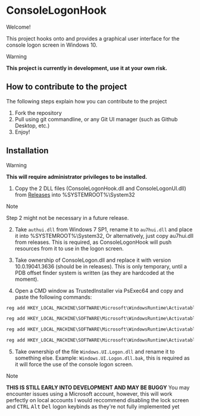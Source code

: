 # ConsoleLogonHook
Welcome!

This project hooks onto and provides a graphical user interface for the console logon screen in Windows 10.

> [!WARNING] 
**This project is currently in development, use it at your own risk.**

## How to contribute to the project
The following steps explain how you can contribute to the project
1. Fork the repository
2. Pull using git commandline, or any Git UI manager (such as Github Desktop, etc.)
3. Enjoy!
 
## Installation
> [!WARNING]
> **This will require administrator privileges to be installed.**
>

1. Copy the 2 DLL files (ConsoleLogonHook.dll and ConsoleLogonUI.dll) from [Releases](https://github.com/wiktorwiktor12/ConsoleLogonHook/releases) into %SYSTEMROOT%\System32

> [!NOTE]
Step 2 might not be necessary in a future release.
> 
2. Take `authui.dll` from Windows 7 SP1, rename it to `au7hui.dll` and place it into %SYSTEMROOT%\System32, Or alternatively, just copy au7hui.dll from releases. This is required, as ConsoleLogonHook will push resources from it to use in the logon screen.

3. Take ownership of ConsoleLogon.dll and replace it with version 10.0.19041.3636 (should be in releases). This is only temporary, until a PDB offset finder system is written (as they are hardcoded at the moment).

4. Open a CMD window as TrustedInstaller via PsExec64 and copy and paste the following commands:

```cmd
reg add HKEY_LOCAL_MACHINE\SOFTWARE\Microsoft\WindowsRuntime\ActivatableClassId\Windows.Internal.UI.Logon.Controller.ConsoleBlockedShutdownResolver /v DllPath /t REG_SZ /d %systemroot%\System32\ConsoleLogonHook.dll /f

reg add HKEY_LOCAL_MACHINE\SOFTWARE\Microsoft\WindowsRuntime\ActivatableClassId\Windows.Internal.UI.Logon.Controller.ConsoleLockScreen /v DllPath /t REG_SZ /d %systemroot%\System32\ConsoleLogonHook.dll /f

reg add HKEY_LOCAL_MACHINE\SOFTWARE\Microsoft\WindowsRuntime\ActivatableClassId\Windows.Internal.UI.Logon.Controller.ConsoleLogonUX /v DllPath /t REG_SZ /d %systemroot%\System32\ConsoleLogonHook.dll /f

reg add HKEY_LOCAL_MACHINE\SOFTWARE\Microsoft\WindowsRuntime\ActivatableClassId\Windows.Internal.Shell.PlatformExtensions.ConsoleCredUX /v DllPath /t REG_SZ /d %systemroot%\System32\ConsoleLogonHook.dll /f
```

5. Take ownership of the file `Windows.UI.Logon.dll` and rename it to something else. Example: `Windows.UI.Logon.dll.bak`, this is required as it will force the use of the console logon screen.

> [!NOTE]
> **THIS IS STILL EARLY INTO DEVELOPMENT AND MAY BE BUGGY**
> You may encounter issues using a Microsoft account, however, this will work perfectly on local accounts
> I would reccommend disabling the lock screen and <kbd>CTRL</kbd> <kbd>Alt</kbd> <kbd>Del</kbd> logon keybinds as they're not fully implemented yet
>
